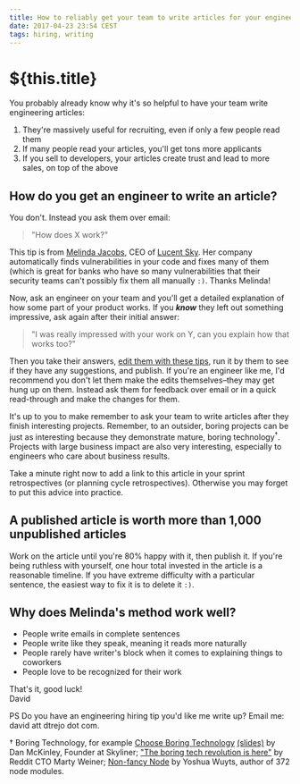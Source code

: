 ```yaml
---
title: How to reliably get your team to write articles for your engineering blog
date: 2017-04-23 23:54 CEST
tags: hiring, writing
---
```

# ${this.title}

You probably already know why it's so helpful to have your team write
engineering articles:

1. They're massively useful for recruiting, even if only a few people read them
2. If many people read your articles, you'll get tons more applicants
3. If you sell to developers, your articles create trust and lead to more
  sales, on top of the above

## How do you get an engineer to write an article?

You don't. Instead you ask them over email:

> "How does X work?"

This tip is from [Melinda Jacobs](https://twitter.com/melindakjacobs), CEO of
[Lucent Sky](https://www.lucentsky.com/). Her company automatically finds
vulnerabilities in your code and fixes many of them (which is
great for banks who have so many vulnerabilities that their security teams can't
possibly fix them all manually `:)`. Thanks Melinda!

Now, ask an engineer on your team and you'll get a detailed explanation of how some
part of your product works.  If you **_know_** they left out something impressive, ask
again after their initial answer:

> "I was really impressed with your work on Y, can you explain how that works too?"

Then you take their answers, [edit them with these tips](https://dtrejo.com/how-to-write-consistently-painlessly-and-without-writers-block.html#when-youre-ready-to-start-editing-these-writing-tools-will-come-in-handy),
run it by them to see if they have any suggestions, and publish. If
you're an engineer like me, I'd recommend you don't let them make the edits
themselves–they may get hung up on them. Instead ask them for feedback over email
or in a quick read-through and make the changes for them.

It's up to you to make remember to ask your team to write articles after they
finish interesting projects. Remember, to an outsider, boring projects can be
just as interesting because they demonstrate mature, boring
technology<sup>†</sup>. Projects with large business impact are also very
interesting, especially to engineers who care about business results.

Take a minute right now to add a link to this article in your sprint
retrospectives (or planning cycle retrospectives). Otherwise you may forget to
put this advice into practice.

## A published article is worth more than 1,000 unpublished articles

Work on the article until you're 80% happy with it, then publish it. If you're
being ruthless with yourself, one hour total invested in the article is a
reasonable timeline. If you have extreme difficulty with a particular sentence,
the easiest way to fix it is to delete it `:)`.

## Why does Melinda's method work well?
- People write emails in complete sentences
- People write like they speak, meaning it reads more naturally
- People rarely have writer's block when it comes to explaining things to coworkers
- People love to be recognized for their work

That's it, good luck!<br>
David

PS Do you have an engineering hiring tip you'd like me write up? Email me: david att dtrejo dot com.

† Boring Technology, for example [Choose Boring Technology](http://mcfunley.com/choose-boring-technology) [(slides)](http://mcfunley.com/choose-boring-technology-slides) by Dan McKinley, Founder at Skyliner;
["The boring tech revolution is here"](https://www.slideshare.net/dianachow/marty-weiner-reddit-cto-sxswi-2016-everythings-harder-at-scale/1) by Reddit CTO Marty Weiner;
[Non-fancy Node](https://github.com/yoshuawuyts/tiny-guide-to-non-fancy-node) by Yoshua Wuyts, author of 372 node modules.
